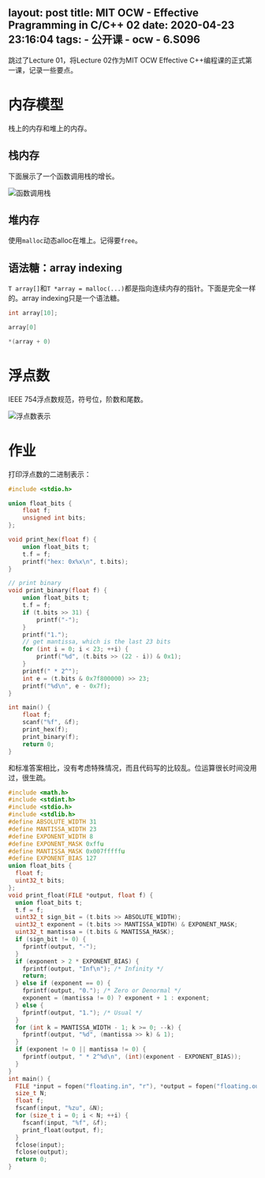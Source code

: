 layout: post
title: MIT OCW - Effective Pragramming in C/C++ 02
date: 2020-04-23 23:16:04
tags:
    - 公开课
    - ocw
    - 6.S096
---

跳过了Lecture 01，将Lecture 02作为MIT OCW Effective C++编程课的正式第一课，记录一些要点。

# 内存模型

栈上的内存和堆上的内存。

## 栈内存

下面展示了一个函数调用栈的增长。

![函数调用栈](/img/mit_ocw_effe_cpp_02_stack_mem.png)

## 堆内存

使用`malloc`动态alloc在堆上。记得要`free`。

## 语法糖：array indexing

`T array[]`和`T *array = malloc(...)`都是指向连续内存的指针。下面是完全一样的。array indexing只是一个语法糖。

``` cpp
int array[10];

array[0]

*(array + 0)
```

# 浮点数

IEEE 754浮点数规范，符号位，阶数和尾数。

![浮点数表示](/img/mit_ocw_effe_cpp_02_float_in_mem.png)

# 作业

打印浮点数的二进制表示：

``` cpp
#include <stdio.h>

union float_bits {
    float f;
    unsigned int bits;
};

void print_hex(float f) {
    union float_bits t;
    t.f = f;
    printf("hex: 0x%x\n", t.bits);
}

// print binary
void print_binary(float f) {
    union float_bits t;
    t.f = f;
    if (t.bits >> 31) {
        printf("-");
    }
    printf("1.");
    // get mantissa, which is the last 23 bits
    for (int i = 0; i < 23; ++i) {
        printf("%d", (t.bits >> (22 - i)) & 0x1);
    }
    printf(" * 2^");
    int e = (t.bits & 0x7f800000) >> 23;
    printf("%d\n", e - 0x7f);
}

int main() {
    float f;
    scanf("%f", &f);
    print_hex(f);
    print_binary(f);
    return 0;
}
```

和标准答案相比，没有考虑特殊情况，而且代码写的比较乱。位运算很长时间没用过，很生疏。

``` cpp
#include <math.h>
#include <stdint.h>
#include <stdio.h>
#include <stdlib.h>
#define ABSOLUTE_WIDTH 31
#define MANTISSA_WIDTH 23
#define EXPONENT_WIDTH 8
#define EXPONENT_MASK 0xffu
#define MANTISSA_MASK 0x007fffffu
#define EXPONENT_BIAS 127
union float_bits {
  float f;
  uint32_t bits;
};
void print_float(FILE *output, float f) {
  union float_bits t;
  t.f = f;
  uint32_t sign_bit = (t.bits >> ABSOLUTE_WIDTH);
  uint32_t exponent = (t.bits >> MANTISSA_WIDTH) & EXPONENT_MASK;
  uint32_t mantissa = (t.bits & MANTISSA_MASK);
  if (sign_bit != 0) {
    fprintf(output, "-");
  }
  if (exponent > 2 * EXPONENT_BIAS) {
    fprintf(output, "Inf\n"); /* Infinity */
    return;
  } else if (exponent == 0) {
    fprintf(output, "0."); /* Zero or Denormal */
    exponent = (mantissa != 0) ? exponent + 1 : exponent;
  } else {
    fprintf(output, "1."); /* Usual */
  }
  for (int k = MANTISSA_WIDTH - 1; k >= 0; --k) {
    fprintf(output, "%d", (mantissa >> k) & 1);
  }
  if (exponent != 0 || mantissa != 0) {
    fprintf(output, " * 2^%d\n", (int)(exponent - EXPONENT_BIAS));
  }
}
int main() {
  FILE *input = fopen("floating.in", "r"), *output = fopen("floating.out", "w");
  size_t N;
  float f;
  fscanf(input, "%zu", &N);
  for (size_t i = 0; i < N; ++i) {
    fscanf(input, "%f", &f);
    print_float(output, f);
  }
  fclose(input);
  fclose(output);
  return 0;
}
```